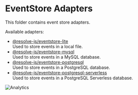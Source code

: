 # **EventStore Adapters**

This folder contains event store adapters.

Available adapters:

- [@resolve-js/eventstore-lite](eventstore-lite)  
   Used to store events in a local file.
- [@resolve-js/eventstore-mysql](eventstore-mysql)  
   Used to store events in a MySQL database.
- [@resolve-js/eventstore-postgresql](eventstore-postgresql)  
  Used to store events in a PostgreSQL database.
- [@resolve-js/eventstore-postgresql-serverless](eventstore-postgresql-serverless)  
   Used to store events in a PostgreSQL Serverless database.

![Analytics](https://ga-beacon.appspot.com/UA-118635726-1-packages/@resolve-js/@resolve-js/eventstore-adapters-readme?pixel)

